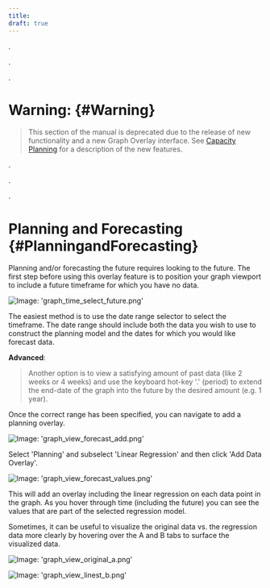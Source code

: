 ```yaml
---
title:
draft: true
---
```


.

.

.

# Warning: {#Warning}
> This section of the manual is deprecated due to the release of new functionality and a new Graph Overlay interface. See [Capacity Planning](/Visualization/Graphs/View/Overlays/Analytics.md#CapacityPlanning) for a description of the new features.

.

.

.

# Planning and Forecasting {#PlanningandForecasting}
Planning and/or forecasting the future requires looking to the future.  The first step before using this overlay feature is to position your graph viewport to include a future timeframe for which you have no data.

![Image: 'graph_time_select_future.png'](/images/circonus/graph_time_select_future.png)

The easiest method is to use the date range selector to select the timeframe.  The date range should include both the data you wish to use to construct the planning model and the dates for which you would like forecast data.

**Advanced**:
> Another option is to view a satisfying amount of past data (like 2 weeks or 4 weeks) and use the keyboard hot-key '.' (period) to extend the end-date of the graph into the future by the desired amount (e.g. 1 year).

Once the correct range has been specified, you can navigate to add a planning overlay.

![Image: 'graph_view_forecast_add.png'](/images/circonus/graph_view_forecast_add.png)

Select 'Planning' and subselect 'Linear Regression' and then click 'Add Data Overlay'.

![Image: 'graph_view_forecast_values.png'](/images/circonus/graph_view_forecast_values.png)

This will add an overlay including the linear regression on each data point in the graph.  As you hover through time (including the future) you can see the values that are part of the selected regression model.

Sometimes, it can be useful to visualize the original data vs. the regression data more clearly by hovering over the A and B tabs to surface the visualized data.

![Image: 'graph_view_original_a.png'](/images/circonus/graph_view_original_a.png)

![Image: 'graph_view_linest_b.png'](/images/circonus/graph_view_linest_b.png)
